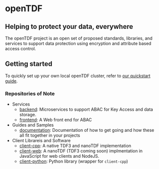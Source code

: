 # openTDF

## Helping to protect your data, everywhere

The openTDF project is an open set of proposed standards, libraries, and
services to support data protection using encryption and attribute based
access control.

## Getting started

To quickly set up your own local openTDF cluster, refer to
[our quickstart guide](https://github.com/opentdf/documentation/tree/main/quickstart).

### Repositories of Note

* Services
  * [backend](https://github.com/opentdf/backend): Microservices to support ABAC for Key Access and data storage.
  * [frontend](https://github.com/opentdf/frontend): A Web front end for ABAC
* Guides and Samples
  * [documentation](https://github.com/opentdf/documentation): Documentation of how to get going and how these all fit together in your projects
* Client Librareis and Software
  * [client-cpp](https://github.com/opentdf/): A native TDF3 and nanoTDF implementation
  * [client-web](https://github.com/opentdf/): A nanoTDF (TDF3 coming soon) implmentation in JavaScript for web clients and NodeJS.
  * [client-python](https://github.com/opentdf/): Python library (wrapper for `client-cpp`)

